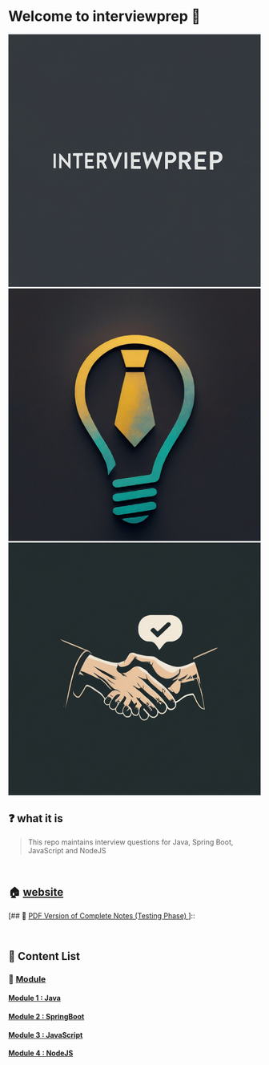 # Welcome to interviewprep 🚀

![inteviewprep0](./assets/interviewprep0.png)
![inteviewprep1](./assets/interviewprep1.png)
![inteviewprep2](./assets/interviewprep2.png)

## ❓ what it is

> This repo maintains interview questions for Java, Spring Boot, JavaScript and NodeJS

<br>

## 🏠 [website](https://jcoding09.github.io)

[## 🚀 [PDF Version of Complete Notes (Testing Phase) ](./dist/lectures.pdf)]::

<br>

## 📝 Content List

### 📌 <ins>Module <ins>

#### [Module 1 : Java](./module/module001/lecture-001.md)

#### [Module 2 : SpringBoot](./module/module002/lecture-001.md)

#### [Module 3 : JavaScript](./module/module003/lecture-001.md)

#### [Module 4 : NodeJS](./module/module004/lecture-001.md)
